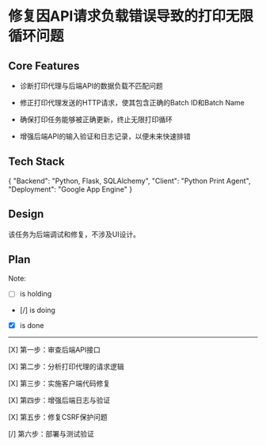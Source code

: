 # 修复因API请求负载错误导致的打印无限循环问题

## Core Features

- 诊断打印代理与后端API的数据负载不匹配问题

- 修正打印代理发送的HTTP请求，使其包含正确的Batch ID和Batch Name

- 确保打印任务能够被正确更新，终止无限打印循环

- 增强后端API的输入验证和日志记录，以便未来快速排错

## Tech Stack

{
  "Backend": "Python, Flask, SQLAlchemy",
  "Client": "Python Print Agent",
  "Deployment": "Google App Engine"
}

## Design

该任务为后端调试和修复，不涉及UI设计。

## Plan

Note: 

- [ ] is holding
- [/] is doing
- [X] is done

---

[X] 第一步：审查后端API接口

[X] 第二步：分析打印代理的请求逻辑

[X] 第三步：实施客户端代码修复

[X] 第四步：增强后端日志与验证

[X] 第五步：修复CSRF保护问题

[/] 第六步：部署与测试验证

